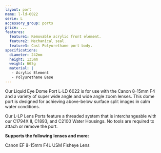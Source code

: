 ```yaml
---
layout: port
name: l-ld-6022
serie: L
accessory_group: ports
price: ...
features:
  feature1: Removable acrylic front element.
  feature2: Mechanical seal.
  feature3: Cast Polyurethane port body.
specifications:
  diameter: 242mm
  height: 135mm
  weight: 665g
  material: |
   - Acrylic Element
   - Polyurethane Base
---
```

Our Liquid Eye Dome Port L-LD 6022 is for use with the Canon 8-15mm F4 and a variety of super wide angle and wide angle zoom lenses. This dome port is designed for achieving above-below surface split images in calm water conditions.

Our L-LP Lens Ports feature a threaded system that is interchangeable with our C1794X II, C1893, and C2100 Water Housings. No tools are required to attach or remove the port.

**Supports the following lenses and more:**

Canon EF 8-15mm F4L USM Fisheye Lens
